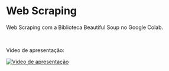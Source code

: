 # Web Scraping
Web Scraping com a Biblioteca Beautiful Soup no Google Colab. 

<br>

Vídeo de apresentação:

[![Vídeo de apresentação](https://img.youtube.com/vi/2ri4M4fgLRc/maxresdefault.jpg)](https://youtu.be/2ri4M4fgLRc "Apresentação")
